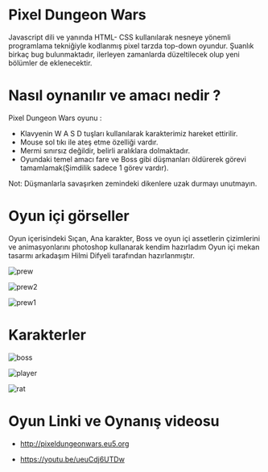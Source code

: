 
# Pixel Dungeon Wars

Javascript dili ve yanında HTML- CSS kullanılarak nesneye yönemli programlama tekniğiyle kodlanmış pixel tarzda top-down oyundur.
Şuanlık birkaç bug bulunmaktadır, ilerleyen zamanlarda düzeltilecek olup yeni bölümler de eklenecektir.
 
# Nasıl oynanılır ve amacı nedir ?
  
Pixel Dungeon Wars oyunu :
- Klavyenin W A S D tuşları kullanılarak karakterimiz hareket ettirilir.
- Mouse sol tıkı ile ateş etme özelliği vardır.
- Mermi sınırsız değildir, belirli aralıklara dolmaktadır.
- Oyundaki temel amacı fare ve Boss gibi düşmanları öldürerek görevi tamamlamak(Şimdilik sadece 1 görev vardır).

Not: Düşmanlarla savaşırken zemindeki dikenlere uzak durmayı unutmayın.

# Oyun içi görseller
Oyun içerisindeki Sıçan, Ana karakter, Boss ve oyun içi assetlerin çizimlerini ve animasyonlarını photoshop kullanarak kendim hazırladım
Oyun içi mekan tasarmı arkadaşım Hilmi Difyeli tarafından hazırlanmıştır.

![prew](https://github.com/metehansozenli/Javascript_Pixel_Dungeon_Wars_Game/blob/main/prew.png)

![prew2](https://github.com/metehansozenli/Javascript_Pixel_Dungeon_Wars_Game/blob/main/prev3.png)

![prew1](https://github.com/metehansozenli/Javascript_Pixel_Dungeon_Wars_Game/blob/main/prew2.png)

# Karakterler
![boss](https://github.com/metehansozenli/Javascript_Pixel_Dungeon_Wars_Game/blob/main/boss.png)

![player](https://github.com/metehansozenli/Javascript_Pixel_Dungeon_Wars_Game/blob/main/player.png)

![rat](https://github.com/metehansozenli/Javascript_Pixel_Dungeon_Wars_Game/blob/main/rat.png)
  
  
# Oyun Linki ve Oynanış videosu

- http://pixeldungeonwars.eu5.org

- https://youtu.be/ueuCdj6UTDw
